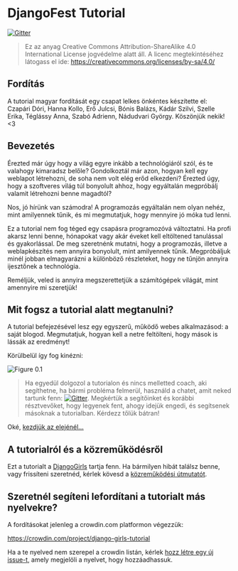 # DjangoFest Tutorial

[![Gitter](https://badges.gitter.im/Join%20Chat.svg)](https://gitter.im/DjangoGirls/tutorial?utm_source=badge&utm_medium=badge&utm_campaign=pr-badge&utm_content=badge)

> Ez az anyag Creative Commons Attribution-ShareAlike 4.0 International License jogvédelme alatt áll. A licenc megtekintéséhez látogass el ide: https://creativecommons.org/licenses/by-sa/4.0/

## Fordítás
A tutorial magyar fordítását egy csapat lelkes önkéntes készítette el: Czapári Dóri, Hanna Kollo, Erő Julcsi, Bónis Balázs, Kádár Szilvi, Szelle Erika, Téglássy Anna, Szabó Adrienn, Nádudvari György. Köszönjük nekik! <3

## Bevezetés

Érezted már úgy hogy a világ egyre inkább a technológiáról szól, és te valahogy kimaradsz belőle? Gondolkoztál már azon, hogyan kell egy weblapot létrehozni, de soha nem volt elég erőd elkezdeni? Érezted úgy, hogy a szoftveres világ túl bonyolult ahhoz, hogy egyáltalán megpróbálj valamit létrehozni benne magadtól?

Nos, jó hírünk van számodra! A programozás egyáltalán nem olyan nehéz, mint amilyennek tűnik, és mi megmutatjuk, hogy mennyire jó móka tud lenni.

Ez a tutorial nem fog téged egy csapásra programozóvá változtatni. Ha profi akarsz lenni benne, hónapokat vagy akár éveket kell eltöltened tanulással és gyakorlással. De meg szeretnénk mutatni, hogy a programozás, illetve a weblapkészítés nem annyira bonyolult, mint amilyennek tűnik. Megpróbáljuk minél jobban elmagyarázni a különböző részleteket, hogy ne tűnjön annyira ijesztőnek a technológia.

Reméljük, veled is annyira megszerettetjük a számítógépek világát, mint amennyire mi szeretjük!

## Mit fogsz a tutorial alatt megtanulni?

A tutorial befejezésével lesz egy egyszerű, működő webes alkalmazásod: a saját blogod. Megmutatjuk, hogyan kell a netre feltölteni, hogy mások is lássák az eredményt!

Körülbelül így fog kinézni:

![Figure 0.1][2]

 [2]: images/application.png

> Ha egyedül dolgozol a tutorialon és nincs melletted coach, aki segíthetne, ha bármi probléma felmerül, használd a chatet, amit neked tartunk fenn: [![Gitter](https://badges.gitter.im/Join%20Chat.svg)](https://gitter.im/DjangoGirls/tutorial?utm_source=badge&utm_medium=badge&utm_campaign=pr-badge&utm_content=badge). Megkértük a segítőinket és korábbi résztvevőket, hogy legyenek fent, ahogy idejük engedi, és segítsenek másoknak a tutorialban. Kérdezz tőlük bátran!

Oké, [kezdjük az elejénél...][3]

 [3]: ./how_the_internet_works/README.md

## A tutorialról és a közreműködésről

Ezt a tutorialt a [DjangoGirls][4] tartja fenn. Ha bármilyen hibát találsz benne, vagy frissíteni szeretnéd, kérlek kövesd a [közreműködési útmutatót][5].

 [4]: https://djangogirls.org/
 [5]: https://github.com/DjangoGirls/tutorial/blob/master/README.md

## Szeretnél segíteni lefordítani a tutorialt más nyelvekre?

A fordításokat jelenleg a crowdin.com platformon végezzük:

https://crowdin.com/project/django-girls-tutorial

Ha a te nyelved nem szerepel a crowdin listán, kérlek [hozz létre egy új issue-t][6], amely megjelöli a nyelvet, hogy hozzáadhassuk.

 [6]: https://github.com/DjangoGirls/tutorial/issues/new